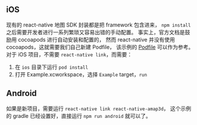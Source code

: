 ## iOS

现有的 react-native 地图 SDK 封装都是把 framework 包含进来，
`npm install` 之后需要开发者进行一系列繁琐又容易出错的手动配置。
事实上，官方文档是鼓励用 cocoapods 进行自动安装和配置的，
然而 react-native 并没有使用 cocoapods，这就需要我们自己新建 Podfile，
该示例的 [Podfile](https://github.com/qiuxiang/react-native-amap3d/blob/develop/example/ios/Podfile)
可以作为参考。对于 iOS 项目，不需要 `react-native link`，而需要：
1. 在 `ios` 目录下运行 `pod install`
2. 打开 Example.xcworkspace，选择 `Example` target，`run`

## Android

如果是新项目，需要运行 `react-native link react-native-amap3d`，
这个示例的 gradle 已经设置好，直接运行 `npm run android` 就可以了。

